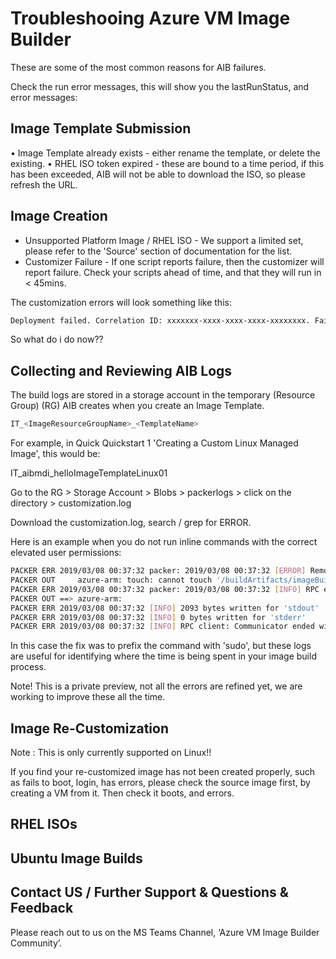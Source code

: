 # Troubleshooing Azure VM Image Builder

These are some of the most common reasons for AIB failures.

Check the run error messages, this will show you the lastRunStatus, and error messages:

## Image Template Submission
•	Image Template already exists - either rename the template, or delete the existing.
•	RHEL ISO token expired - these are bound to a time period, if this has been exceeded, AIB will not be able to download the ISO, so please refresh the URL.

## Image Creation
* Unsupported Platform Image / RHEL ISO - We support a limited set, please refer to the 'Source' section of documentation for the list.
* Customizer Failure - If one script reports failure, then the customizer will report failure. Check your scripts ahead of time, and that they will run in < 45mins.

The customization errors will look something like this:
```bash
Deployment failed. Correlation ID: xxxxxxx-xxxx-xxxx-xxxx-xxxxxxxx. Failed in building/customizing image: Failed while waiting for packerizer: Microservice has failed: Failed while processing request: Error when executing packerizer: Packer build command has failed: exit status 1
```
So what do i do now??

## Collecting and Reviewing AIB Logs
The build logs are stored in a storage account in the temporary (Resource Group) (RG) AIB creates when you create an Image Template.
```bash
IT_<ImageResourceGroupName>_<TemplateName>
```

For example, in Quick Quickstart 1 'Creating a Custom Linux Managed Image', this would be: 

IT_aibmdi_helloImageTemplateLinux01

Go to the RG > Storage Account > Blobs > packerlogs >  click on the directory > customization.log

Download the customization.log, search / grep for ERROR.

Here is an example when you do not run inline commands with the correct elevated user permissions:

```bash
PACKER ERR 2019/03/08 00:37:32 packer: 2019/03/08 00:37:32 [ERROR] Remote command exited with '1': chmod +x /tmp/script_9178.sh; PACKER_BUILDER_TYPE='azure-arm' PACKER_BUILD_NAME='azure-arm'  /tmp/script_9178.sh
PACKER OUT     azure-arm: touch: cannot touch '/buildArtifacts/imageBuilder.md': Permission denied
PACKER ERR 2019/03/08 00:37:32 packer: 2019/03/08 00:37:32 [INFO] RPC endpoint: Communicator ended with: 1
PACKER OUT ==> azure-arm: 
PACKER ERR 2019/03/08 00:37:32 [INFO] 2093 bytes written for 'stdout'
PACKER ERR 2019/03/08 00:37:32 [INFO] 0 bytes written for 'stderr'
PACKER ERR 2019/03/08 00:37:32 [INFO] RPC client: Communicator ended with: 1
```

In this case the fix was to prefix the command with 'sudo', but these logs are useful for identifying where the time is being spent in your image build process.

Note! This is a private preview, not all the errors are refined yet, we are working to improve these all the time.

## Image Re-Customization
Note : This is only currently supported on Linux!!

If you find your re-customized image has not been created properly, such as fails to boot, login, has errors, please check the source image first, by creating a VM from it. Then check it boots, and errors.

## RHEL ISOs

## Ubuntu Image Builds


## Contact US / Further Support & Questions & Feedback
Please reach out to us on the MS Teams Channel, ‘Azure VM Image Builder Community’.


